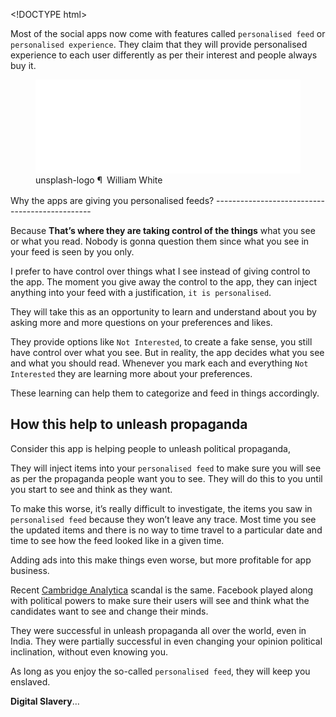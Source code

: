 &lt;!DOCTYPE html&gt;

Most of the social apps now come with features called `personalised feed` or `personalised experience`. They claim that they will provide personalised experience to each user differently as per their interest and people always buy it.

<figure><embed src="%7B%7B%20page.image%20%7D%7D" style="width:100.0%" /><figcaption>unsplash-logo ¶ <span style="display:inline-block;padding:2px 3px">William White</span></figcaption></figure>Why the apps are giving you personalised feeds?
-----------------------------------------------

Because **That’s where they are taking control of the things** what you see or what you read. Nobody is gonna question them since what you see in your feed is seen by you only.

I prefer to have control over things what I see instead of giving control to the app. The moment you give away the control to the app, they can inject anything into your feed with a justification, `it is personalised`.

They will take this as an opportunity to learn and understand about you by asking more and more questions on your preferences and likes.

They provide options like `Not Interested`, to create a fake sense, you still have control over what you see. But in reality, the app decides what you see and what you should read. Whenever you mark each and everything `Not Interested` they are learning more about your preferences.

These learning can help them to categorize and feed in things accordingly.

How this help to unleash propaganda
-----------------------------------

Consider this app is helping people to unleash political propaganda,

They will inject items into your `personalised feed` to make sure you will see as per the propaganda people want you to see. They will do this to you until you start to see and think as they want.

To make this worse, it’s really difficult to investigate, the items you saw in `personalised feed` because they won’t leave any trace. Most time you see the updated items and there is no way to time travel to a particular date and time to see how the feed looked like in a given time.

Adding ads into this make things even worse, but more profitable for app business.

Recent [Cambridge Analytica](https://www.theguardian.com/uk-news/2019/mar/17/cambridge-analytica-year-on-lesson-in-institutional-failure-christopher-wylie#img-5) scandal is the same. Facebook played along with political powers to make sure their users will see and think what the candidates want to see and change their minds.

They were successful in unleash propaganda all over the world, even in India. They were partially successful in even changing your opinion political inclination, without even knowing you.

As long as you enjoy the so-called `personalised feed`, they will keep you enslaved.

**Digital Slavery**…
